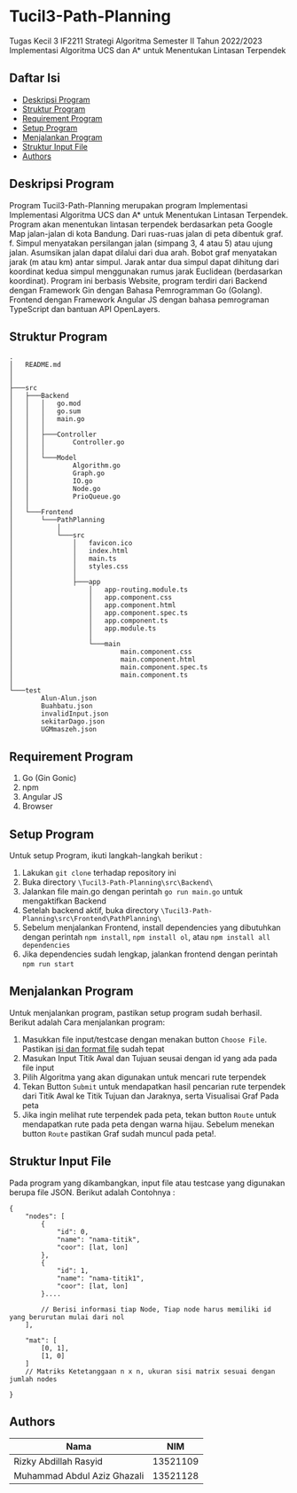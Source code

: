 # Tucil3-Path-Planning

Tugas Kecil 3 IF2211 Strategi Algoritma Semester II Tahun 2022/2023 Implementasi Algoritma UCS dan A\* untuk Menentukan Lintasan Terpendek

## Daftar Isi

-   [Deskripsi Program](#deskripsi-program)
-   [Struktur Program](#struktur-program)
-   [Requirement Program](#requirement-program)
-   [Setup Program](#setup-program)
-   [Menjalankan Program](#menjalankan-program)
-   [Struktur Input File](#struktur-imput-file)
-   [Authors](#authors)

## Deskripsi Program

Program Tucil3-Path-Planning merupakan program Implementasi Implementasi Algoritma UCS dan A\* untuk Menentukan Lintasan Terpendek. Program akan menentukan lintasan terpendek berdasarkan peta Google Map jalan-jalan di kota Bandung. Dari ruas-ruas jalan di peta dibentuk graf. f. Simpul menyatakan persilangan jalan (simpang 3, 4 atau 5) atau ujung jalan. Asumsikan jalan dapat dilalui dari dua arah. Bobot graf menyatakan jarak (m atau km) antar simpul. Jarak antar dua simpul dapat dihitung dari koordinat kedua simpul menggunakan rumus jarak Euclidean (berdasarkan koordinat). Program ini berbasis Website, program terdiri dari Backend dengan Framework Gin dengan Bahasa Pemrogramman Go (Golang). Frontend dengan Framework Angular JS dengan bahasa pemrograman TypeScript dan bantuan API OpenLayers.

## Struktur Program

    .
    │   README.md
    │
    │
    ├───src
    │   ├───Backend
    │   │   │   go.mod
    │   │   │   go.sum
    │   │   │   main.go
    │   │   │
    │   │   ├───Controller
    │   │   │       Controller.go
    │   │   │
    │   │   └───Model
    │   │           Algorithm.go
    │   │           Graph.go
    │   │           IO.go
    │   │           Node.go
    │   │           PrioQueue.go
    │   │
    │   └───Frontend
    │       └───PathPlanning
    │           │
    │           └───src
    │               │   favicon.ico
    │               │   index.html
    │               │   main.ts
    │               │   styles.css
    │               │
    │               ├───app
    │                   │   app-routing.module.ts
    │                   │   app.component.css
    │                   │   app.component.html
    │                   │   app.component.spec.ts
    │                   │   app.component.ts
    │                   │   app.module.ts
    │                   │
    │                   └───main
    │                           main.component.css
    │                           main.component.html
    │                           main.component.spec.ts
    │                           main.component.ts
    │
    └───test
            Alun-Alun.json
            Buahbatu.json
            invalidInput.json
            sekitarDago.json
            UGMmaszeh.json

## Requirement Program

1. Go (Gin Gonic)
2. npm
3. Angular JS
4. Browser

## Setup Program

Untuk setup Program, ikuti langkah-langkah berikut :

1. Lakukan `git clone` terhadap repository ini
2. Buka directory `\Tucil3-Path-Planning\src\Backend\`
3. Jalankan file main.go dengan perintah `go run main.go` untuk mengaktifkan Backend
4. Setelah backend aktif, buka directory `\Tucil3-Path-Planning\src\Frontend\PathPlanning\`
5. Sebelum menjalankan Frontend, install dependencies yang dibutuhkan dengan perintah `npm install`, `npm install ol`, atau `npm install all dependencies`
6. Jika dependencies sudah lengkap, jalankan frontend dengan perintah `npm run start`

## Menjalankan Program

Untuk menjalankan program, pastikan setup program sudah berhasil. Berikut adalah Cara menjalankan program:

1. Masukkan file input/testcase dengan menakan button `Choose File`. Pastikan [isi dan format file](#struktur-input-file) sudah tepat
2. Masukan Input Titik Awal dan Tujuan seusai dengan id yang ada pada file input
3. Pilih Algoritma yang akan digunakan untuk mencari rute terpendek
4. Tekan Button `Submit` untuk mendapatkan hasil pencarian rute terpendek dari Titik Awal ke Titik Tujuan dan Jaraknya, serta Visualisai Graf Pada peta
5. Jika ingin melihat rute terpendek pada peta, tekan button `Route` untuk mendapatkan rute pada peta dengan warna hijau. Sebelum menekan button `Route` pastikan Graf sudah muncul pada peta!.

## Struktur Input File

Pada program yang dikambangkan, input file atau testcase yang digunakan berupa file JSON. Berikut adalah Contohnya :

    {
        "nodes": [
            {
                "id": 0,
                "name": "nama-titik",
                "coor": [lat, lon]
            },
            {
                "id": 1,
                "name": "nama-titik1",
                "coor": [lat, lon]
            }....

            // Berisi informasi tiap Node, Tiap node harus memiliki id yang berurutan mulai dari nol
        ],

        "mat": [
            [0, 1],
            [1, 0]
        ]
        // Matriks Ketetanggaan n x n, ukuran sisi matrix sesuai dengan jumlah nodes

    }

## Authors

| Nama                        | NIM      |
| --------------------------- | -------- |
| Rizky Abdillah Rasyid       | 13521109 |
| Muhammad Abdul Aziz Ghazali | 13521128 |
